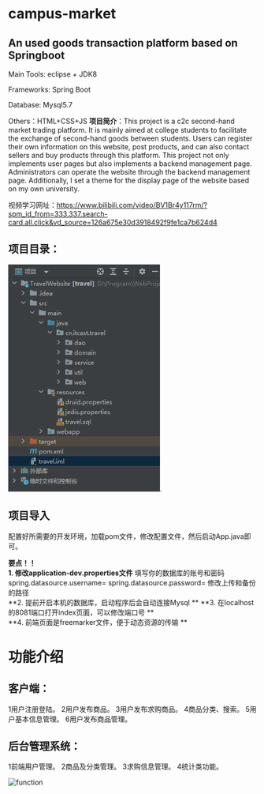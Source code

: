 # campus-market
## An used goods transaction platform based on Springboot

Main Tools: eclipse + JDK8

Frameworks: Spring Boot

Database: Mysql5.7

Others：HTML+CSS+JS
**项目简介**：This project is a c2c second-hand market trading platform. It is mainly aimed at college students to facilitate the exchange of second-hand goods between students. Users can register their own information on this website, post products, and can also contact sellers and buy products through this platform. This project not only implements user pages but also implements a backend management page. Administrators can operate the website through the backend management page. Additionally, I set a theme for the display page of the website based on my own university.

视频学习网址：https://www.bilibili.com/video/BV1Br4y117rm/?spm_id_from=333.337.search-card.all.click&vd_source=126a675e30d3918492f9fe1ca7b624d4
## 项目目录：  
 ![Project Directory](https://github.com/JasonZhang0305/githubimg/blob/main/img/projectd.jpeg).   
  
## 项目导入
配置好所需要的开发环境，加载pom文件，修改配置文件，然后启动App.java即可。 

**要点！！**  
**1. 修改application-dev.properties文件**
填写你的数据库的账号和密码
spring.datasource.username=
spring.datasource.password=
修改上传和备份的路径  
**2. 提前开启本机的数据库，启动程序后会自动连接Mysql **
**3. 在localhost的8081端口打开index页面，可以修改端口号 **  
**4. 前端页面是freemarker文件，便于动态资源的传输 **  

# 功能介绍 
## 客户端：
1用户注册登陆。
2用户发布商品。
3用户发布求购商品。
4商品分类、搜索。
5用户基本信息管理。
6用户发布商品管理。

## 后台管理系统：
1前端用户管理。
2商品及分类管理。
3求购信息管理。
4统计类功能。

![function]()  
  
 


